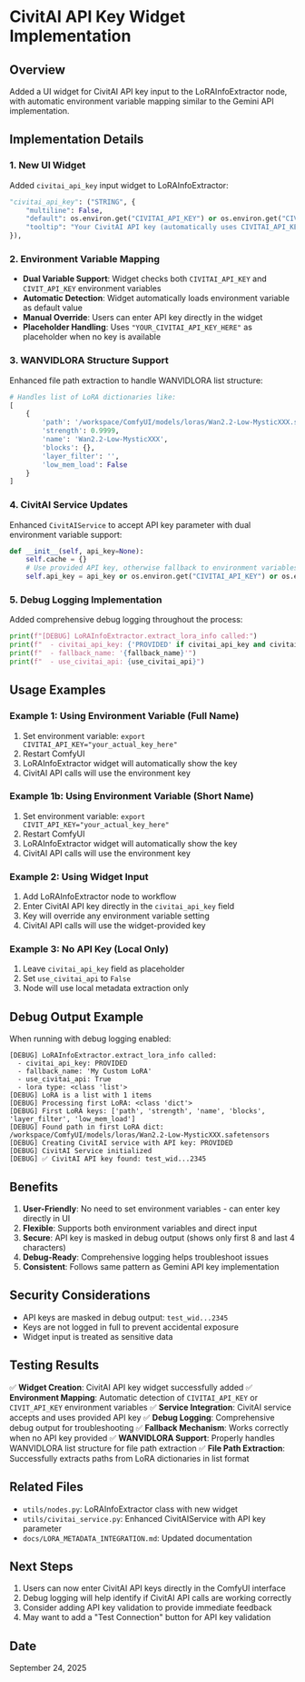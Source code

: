 # CivitAI API Key Widget Implementation

## Overview

Added a UI widget for CivitAI API key input to the LoRAInfoExtractor node, with automatic environment variable mapping similar to the Gemini API implementation.

## Implementation Details

### 1. New UI Widget

Added `civitai_api_key` input widget to LoRAInfoExtractor:

```python
"civitai_api_key": ("STRING", {
    "multiline": False,
    "default": os.environ.get("CIVITAI_API_KEY") or os.environ.get("CIVIT_API_KEY", "YOUR_CIVITAI_API_KEY_HERE"),
    "tooltip": "Your CivitAI API key (automatically uses CIVITAI_API_KEY or CIVIT_API_KEY environment variable if available)"
}),
```

### 2. Environment Variable Mapping

- **Dual Variable Support**: Widget checks both `CIVITAI_API_KEY` and `CIVIT_API_KEY` environment variables
- **Automatic Detection**: Widget automatically loads environment variable as default value
- **Manual Override**: Users can enter API key directly in the widget
- **Placeholder Handling**: Uses `"YOUR_CIVITAI_API_KEY_HERE"` as placeholder when no key is available

### 3. WANVIDLORA Structure Support

Enhanced file path extraction to handle WANVIDLORA list structure:

```python
# Handles list of LoRA dictionaries like:
[
    {
        'path': '/workspace/ComfyUI/models/loras/Wan2.2-Low-MysticXXX.safetensors',
        'strength': 0.9999,
        'name': 'Wan2.2-Low-MysticXXX',
        'blocks': {},
        'layer_filter': '',
        'low_mem_load': False
    }
]
```

### 4. CivitAI Service Updates

Enhanced `CivitAIService` to accept API key parameter with dual environment variable support:

```python
def __init__(self, api_key=None):
    self.cache = {}
    # Use provided API key, otherwise fallback to environment variables (try both variants)
    self.api_key = api_key or os.environ.get("CIVITAI_API_KEY") or os.environ.get("CIVIT_API_KEY", "")
```

### 5. Debug Logging Implementation

Added comprehensive debug logging throughout the process:

```python
print(f"[DEBUG] LoRAInfoExtractor.extract_lora_info called:")
print(f"  - civitai_api_key: {'PROVIDED' if civitai_api_key and civitai_api_key != 'YOUR_CIVITAI_API_KEY_HERE' else 'NOT PROVIDED'}")
print(f"  - fallback_name: '{fallback_name}'")
print(f"  - use_civitai_api: {use_civitai_api}")
```

## Usage Examples

### Example 1: Using Environment Variable (Full Name)

1. Set environment variable: `export CIVITAI_API_KEY="your_actual_key_here"`
2. Restart ComfyUI
3. LoRAInfoExtractor widget will automatically show the key
4. CivitAI API calls will use the environment key

### Example 1b: Using Environment Variable (Short Name)

1. Set environment variable: `export CIVIT_API_KEY="your_actual_key_here"`
2. Restart ComfyUI
3. LoRAInfoExtractor widget will automatically show the key
4. CivitAI API calls will use the environment key

### Example 2: Using Widget Input

1. Add LoRAInfoExtractor node to workflow
2. Enter CivitAI API key directly in the `civitai_api_key` field
3. Key will override any environment variable setting
4. CivitAI API calls will use the widget-provided key

### Example 3: No API Key (Local Only)

1. Leave `civitai_api_key` field as placeholder
2. Set `use_civitai_api` to `False`
3. Node will use local metadata extraction only

## Debug Output Example

When running with debug logging enabled:

```
[DEBUG] LoRAInfoExtractor.extract_lora_info called:
  - civitai_api_key: PROVIDED
  - fallback_name: 'My Custom LoRA'
  - use_civitai_api: True
  - lora type: <class 'list'>
[DEBUG] LoRA is a list with 1 items
[DEBUG] Processing first LoRA: <class 'dict'>
[DEBUG] First LoRA keys: ['path', 'strength', 'name', 'blocks', 'layer_filter', 'low_mem_load']
[DEBUG] Found path in first LoRA dict: /workspace/ComfyUI/models/loras/Wan2.2-Low-MysticXXX.safetensors
[DEBUG] Creating CivitAI service with API key: PROVIDED
[DEBUG] CivitAI Service initialized
[DEBUG] ✅ CivitAI API key found: test_wid...2345
```

## Benefits

1. **User-Friendly**: No need to set environment variables - can enter key directly in UI
2. **Flexible**: Supports both environment variables and direct input
3. **Secure**: API key is masked in debug output (shows only first 8 and last 4 characters)
4. **Debug-Ready**: Comprehensive logging helps troubleshoot issues
5. **Consistent**: Follows same pattern as Gemini API key implementation

## Security Considerations

- API keys are masked in debug output: `test_wid...2345`
- Keys are not logged in full to prevent accidental exposure
- Widget input is treated as sensitive data

## Testing Results

✅ **Widget Creation**: CivitAI API key widget successfully added
✅ **Environment Mapping**: Automatic detection of `CIVITAI_API_KEY` or `CIVIT_API_KEY` environment variables
✅ **Service Integration**: CivitAI service accepts and uses provided API key
✅ **Debug Logging**: Comprehensive debug output for troubleshooting
✅ **Fallback Mechanism**: Works correctly when no API key provided
✅ **WANVIDLORA Support**: Properly handles WANVIDLORA list structure for file path extraction
✅ **File Path Extraction**: Successfully extracts paths from LoRA dictionaries in list format

## Related Files

- `utils/nodes.py`: LoRAInfoExtractor class with new widget
- `utils/civitai_service.py`: Enhanced CivitAIService with API key parameter
- `docs/LORA_METADATA_INTEGRATION.md`: Updated documentation

## Next Steps

1. Users can now enter CivitAI API keys directly in the ComfyUI interface
2. Debug logging will help identify if CivitAI API calls are working correctly
3. Consider adding API key validation to provide immediate feedback
4. May want to add a "Test Connection" button for API key validation

## Date

September 24, 2025
